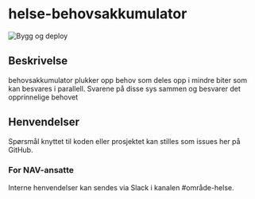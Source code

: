 # helse-behovsakkumulator
![Bygg og deploy](https://github.com/navikt/helse-behovsakkumulator/workflows/Bygg%20og%20deploy/badge.svg)

## Beskrivelse
behovsakkumulator plukker opp behov som deles opp i mindre biter som kan besvares i parallell.
Svarene på disse sys sammen og besvarer det opprinnelige behovet

## Henvendelser

Spørsmål knyttet til koden eller prosjektet kan stilles som issues her på GitHub.

### For NAV-ansatte

Interne henvendelser kan sendes via Slack i kanalen #område-helse.
